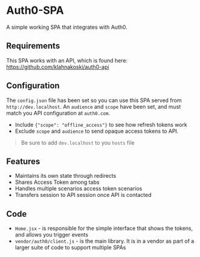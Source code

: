 # Auth0-SPA

A simple working SPA that integrates with Auth0.

## Requirements

This SPA works with an API, which is found here: https://github.com/klahnakoski/auth0-api

## Configuration

The `config.json` file has been set so you can use this SPA served from `http://dev.localhost`. An `audience` and `scope` have been set, and must match you API configuration at `auth0.com`.  

* Include `{"scope": "offline_access"}` to see how refresh tokens work
* Exclude `scope` and `audience` to send opaque access tokens to API.

> Be sure to add `dev.localhost` to you `hosts` file



## Features

* Maintains its own state through redirects
* Shares Access Token among tabs
* Handles multiple scenarios access token scenarios
* Transfers session to API session once API is contacted


## Code

* `Home.jsx` - is responsible for the simple interface that shows the tokens, and allows you trigger events
* `vendor/auth0/client.js` - is the main library. It is in a vendor as part of a larger suite of code to support multiple SPAs
